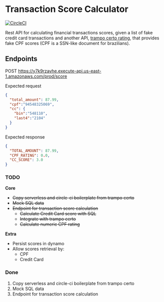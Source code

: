 # Transaction Score Calculator

[![CircleCI](https://circleci.com/gh/fabioaromanini/transaction-score-calculator.svg?style=svg)](https://circleci.com/gh/fabioaromanini/transaction-score-calculator)

Rest API for calculating financial transactions scores, given a list of fake credit card transactions and another API, [trampo certo rating](https://github.com/fabioaromanini/trampo-certo-rating), that provides fake CPF scores (CPF is a SSN-like document for brazilians).

## Endpoints

POST
https://y7k9rzavhe.execute-api.us-east-1.amazonaws.com/prod/score

Expected request
```json
{
  "total_amount": 87.99,
  "cpf":"94548325069",
  "cc": {
    "bin":"548110",
    "last4":"2104"
  }
}
```

Expected response
```json
{
  "TOTAL_AMOUNT": 87.99,
  "CPF_RATING": 0.0,
  "CC_SCORE": 3.0
}
```

### TODO

**Core**

- ~~Copy serverless and circle-ci boilerplate from trampo certo~~
- ~~Mock SQL data~~
- ~~Endpoint for transaction score calculation~~
  - ~~Calculate Credit Card score with SQL~~
  - ~~Integrate with trampo certo~~
  - ~~Calculate numeric CPF rating~~

**Extra**

- Persist scores in dynamo
- Allow scores retrieval by:
  - CPF
  - Credit Card

### Done

1. Copy serverless and circle-ci boilerplate from trampo certo
2. Mock SQL data
3. Endpoint for transaction score calculation
